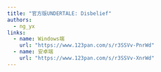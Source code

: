 ```yaml
---
title: "官方版UNDERTALE: Disbelief"
authors:
  - ng_yx
links:
  - name: Windows端
    url: "https://www.123pan.com/s/r3SSVv-PnrWd"
  - name: 安卓端
    url: "https://www.123pan.com/s/r3SSVv-XnrWd"
---
```

